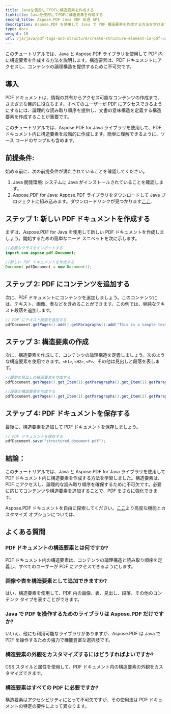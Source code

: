 ```yaml
---
title: Javaを使用してPDFに構造要素を作成する
linktitle: Javaを使用してPDFに構造要素を作成する
second_title: Aspose.PDF Java PDF 処理 API
description: Aspose.PDF を使用して Java で PDF 構造要素を作成する方法を学びます。 PDF のアクセシビリティと論理的なコンテンツ フローを強化します。
type: docs
weight: 10
url: /ja/java/pdf-tags-and-structure/create-structure-element-in-pdf-using-java/
---
```

このチュートリアルでは、Java と Aspose.PDF ライブラリを使用して PDF 内に構造要素を作成する方法を説明します。構造要素は、PDF ドキュメントにアクセスし、コンテンツの論理構造を提供するために不可欠です。

## 導入

PDF ドキュメントは、情報の共有からアクセス可能なコンテンツの作成まで、さまざまな目的に役立ちます。すべてのユーザーが PDF にアクセスできるようにするには、論理的な読み取り順序を提供し、文書の意味構造を定義する構造要素を作成することが重要です。

このチュートリアルでは、Aspose.PDF for Java ライブラリを使用して、PDF ドキュメント内に構造要素を段階的に作成します。簡単に理解できるように、ソース コードのサンプルも含めます。

## 前提条件:
始める前に、次の前提条件が満たされていることを確認してください。

1. Java 開発環境: システムに Java がインストールされていることを確認します。
2.  Aspose.PDF for Java: Aspose.PDF ライブラリをダウンロードして Java プロジェクトに組み込みます。ダウンロードリンクが見つかります[ここ](https://releases.aspose.com/pdf/java/).

## ステップ 1: 新しい PDF ドキュメントを作成する
まずは、Aspose.PDF for Java を使用して新しい PDF ドキュメントを作成しましょう。開始するための簡単なコード スニペットを次に示します。

```java
//必要なクラスをインポートする
import com.aspose.pdf.Document;

//新しい PDF ドキュメントを作成する
Document pdfDocument = new Document();
```

## ステップ 2: PDF にコンテンツを追加する
次に、PDF ドキュメントにコンテンツを追加しましょう。このコンテンツには、テキスト、画像、表などを含めることができます。この例では、単純なテキスト段落を追加します。

```java
// PDF にテキスト段落を追加する
pdfDocument.getPages().add().getParagraphs().add("This is a sample text paragraph.");
```

## ステップ 3: 構造要素の作成
次に、構造要素を作成して、コンテンツの論理構造を定義しましょう。次のような構造要素を使用できます。`<H1>`, `<H2>`, `<P>`、その他は見出しと段落を表します。

```java
//最初の見出しの構造要素を作成する
pdfDocument.getPages().get_Item(1).getParagraphs().get_Item(1).getParagraphInfo().setStructureElementName("H1");

//段落の構造要素を作成する
pdfDocument.getPages().get_Item(1).getParagraphs().get_Item(2).getParagraphInfo().setStructureElementName("P");
```

## ステップ 4: PDF ドキュメントを保存する
最後に、構造要素を追加して PDF ドキュメントを保存しましょう。

```java
// PDF ドキュメントを保存する
pdfDocument.save("structured_document.pdf");
```

## 結論：
このチュートリアルでは、Java と Aspose.PDF for Java ライブラリを使用して PDF ドキュメント内に構造要素を作成する方法を学習しました。構造要素は、PDF にアクセスし、論理的な読み取り順序を確保するために不可欠です。必要に応じてコンテンツや構造要素を追加することで、PDF をさらに強化できます。

Aspose.PDF ドキュメントを自由に探索してください。[ここ](https://reference.aspose.com/pdf/java/)より高度な機能とカスタマイズ オプションについては、

## よくある質問

### PDF ドキュメントの構造要素とは何ですか?

PDF ドキュメント内の構造要素は、コンテンツの論理構造と読み取り順序を定義し、すべてのユーザーが PDF にアクセスできるようにします。

### 画像や表を構造要素として追加できますか?

はい、構造要素を使用して、PDF 内の画像、表、見出し、段落、その他のコンテンツ タイプを表すことができます。

### Java で PDF を操作するためのライブラリは Aspose.PDF だけですか?

いいえ、他にも利用可能なライブラリがありますが、Aspose.PDF は Java で PDF を操作するための強力で機能豊富な選択肢です。

### 構造要素の外観をカスタマイズするにはどうすればよいですか?

CSS スタイルと属性を使用して、PDF ドキュメント内の構造要素の外観をカスタマイズできます。

### 構造要素はすべての PDF に必要ですか?

構造要素はアクセシビリティにとって不可欠ですが、その使用法は PDF ドキュメントの特定の要件によって異なります。